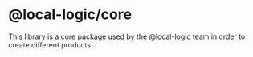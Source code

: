 # @local-logic/core

This library is a core package used by the @local-logic team in order to create different products.

